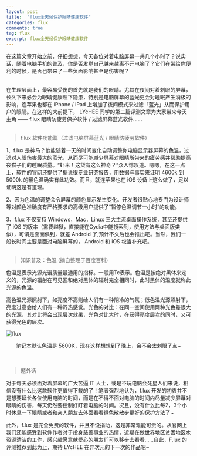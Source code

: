 ```yaml
---
layout: post
title:  "flux全天候保护眼睛健康软件"
categories: flux
comments: true
tag: flux
excerpt: flux全天候保护眼睛健康软件
---
```


在这篇文章开始之前，仔细想想，今天各位对着电脑屏幕一共几个小时了？说实话，随着电脑手机的普及，你是否发觉自己越来越离不开电脑了？它们在带给你便利的时候，是否也带来了一些负面影响甚至是伤害呢？

<br />
在生理层面上，最容易受伤的首先就是我们的眼睛。尤其在夜间对着刺眼的屏幕，长久下来必会为眼睛健康埋下隐患，特别是电脑屏幕的蓝光更会对睡眠产生消极的影响，连苹果也都在 iPhone / iPad 上增加了夜间模式来过滤「蓝光」从而保护用户的眼睛。在这样的大前提下， LYcHEE 同学的第二篇评测文章为大家带来今天主角 —— f.lux 眼睛防疲劳保护软件 / 过滤屏幕蓝光软件……
<br />
<br />


> f.lux 软件功能篇（过滤电脑屏幕蓝光 / 眼睛防疲劳软件）

1、f.lux 是神马？他能随着一天的时间变化自动调整你电脑显示器屏幕的色温，过滤对人眼伤害最大的蓝光，从而尽可能减少屏幕对眼睛所带来的疲劳感并帮助提高夜猫子们的睡眠质量。“虾米！这货有这么神奇？”众人惊叹道。嗯嗯，在这一点上，软件的官网还提供了据说很专业研究报告，用数据与事实来证明 4600k 到 5000k 的暖色温确实有此功效。而且，就连苹果也在 iOS 设备上这么做了，足以证明这是有道理。


2、因为色温的调整会令屏幕的颜色显示发生变化。开发者很贴心地专门为设计师等对颜色准确度有严格要求的高级用户提供了“暂停色温调节一小时”的功能。

3、f.lux 不仅支持 Windows，Mac，Linux 三大主流桌面操作系统，甚至还提供了 iOS 的版本（需要越狱，直接能在Cydia中能搜索到，使用方法与桌面版类似），可谓是面面俱到，就差 Android 了,预计不久后也会推出吧。当然，我们一般长时间主要是面对电脑屏幕的， Android 和 iOS 权当补充吧。
<br />
<br />


> 知识普及：色温 (摘自整理于百度百科)

色温是表示光源光谱质量最通用的指标。一般用Tc表示。色温是按绝对黑体来定义的，光源的辐射在可见区和绝对黑体的辐射完全相同时，此时黑体的温度就称此光源的色温。

高色温光源照射下，如亮度不高则给人们有一种阴冷的气氛；低色温光源照射下，亮度过高会给人们有一种闷热感觉。光色的对比：在同一空间使用两种光色差很大的光源，其对比将会出现层次效果，光色对比大时，在获得亮度层次的同时，又可获得光色的层次。

![flux](http://ccppchen.github.io/images/flux.jpg)

<div style="text-align:center;">笔记本默认色温是 5600K，现在这样想想到了晚上，会不会太刺眼了点~</div>

<br />
<br />


> 题外话

对于每天必须面对着屏幕的广大苦逼 IT 人士，或是不玩电脑会死星人们来说，相信没有什么比这款软件更值得下载的了！笔者强烈地认为，f.lux 开发的初衷并不是想要延长各位使用电脑的时间，而是在不得不面对电脑的时间内尽量减少屏幕对眼睛的伤害，每天仍然要控制好盯着电脑的时间。况且，没有什么比每2，3个小时休息一下眼睛或者和亲人朋友去外面看看绿色散散步更好的保护方法了~



此外，f.lux 是完全免费的软件，并且不设捐助，这是非常难能可贵的。从官网上我们还能感受到软件作者对于投身慈善事业的热情，近期在做世界地区贫困地区水资源清洁的工作，感兴趣愿意献爱心的朋友们可以移步去看看……自此，F.lux 的评测推荐到此为止，期待 LYcHEE 在异次元的下一次的作品吧~



